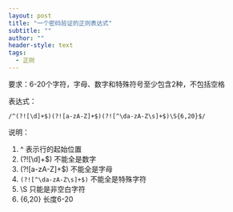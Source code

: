 ```yaml
---
layout: post
title: "一个密码验证的正则表达式"
subtitle: ""
author: ""
header-style: text
tags:
  - 正则
---
```




要求：6-20个字符，字母、数字和特殊符号至少包含2种，不包括空格

表达式：

```
/^(?![\d]+$)(?![a-zA-Z]+$)(?![^\da-zA-Z\s]+$)\S{6,20}$/
```

说明：

1. ^ 表示行的起始位置
2. (?![\d]+$)   不能全是数字
3. (?![a-zA-Z]+$)    不能全是字母
4. `(?![^\da-zA-Z\s]+$)`  不能全是特殊字符
5. \S 只能是非空白字符
6. {6,20} 长度6-20